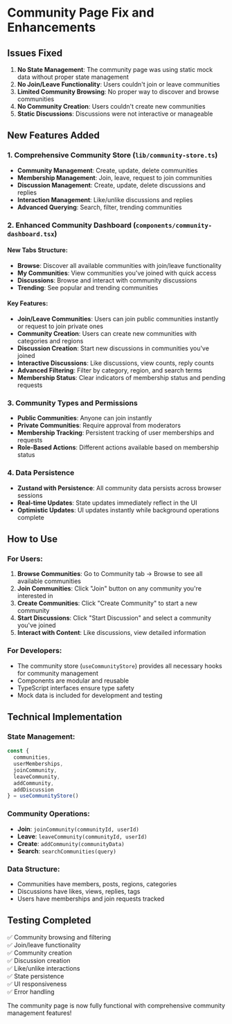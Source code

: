 # Community Page Fix and Enhancements

## Issues Fixed
1. **No State Management**: The community page was using static mock data without proper state management
2. **No Join/Leave Functionality**: Users couldn't join or leave communities
3. **Limited Community Browsing**: No proper way to discover and browse communities
4. **No Community Creation**: Users couldn't create new communities
5. **Static Discussions**: Discussions were not interactive or manageable

## New Features Added

### 1. Comprehensive Community Store (`lib/community-store.ts`)
- **Community Management**: Create, update, delete communities
- **Membership Management**: Join, leave, request to join communities
- **Discussion Management**: Create, update, delete discussions and replies  
- **Interaction Management**: Like/unlike discussions and replies
- **Advanced Querying**: Search, filter, trending communities

### 2. Enhanced Community Dashboard (`components/community-dashboard.tsx`)

#### New Tabs Structure:
- **Browse**: Discover all available communities with join/leave functionality
- **My Communities**: View communities you've joined with quick access
- **Discussions**: Browse and interact with community discussions
- **Trending**: See popular and trending communities

#### Key Features:
- **Join/Leave Communities**: Users can join public communities instantly or request to join private ones
- **Community Creation**: Users can create new communities with categories and regions
- **Discussion Creation**: Start new discussions in communities you've joined
- **Interactive Discussions**: Like discussions, view counts, reply counts
- **Advanced Filtering**: Filter by category, region, and search terms
- **Membership Status**: Clear indicators of membership status and pending requests

### 3. Community Types and Permissions
- **Public Communities**: Anyone can join instantly
- **Private Communities**: Require approval from moderators
- **Membership Tracking**: Persistent tracking of user memberships and requests
- **Role-Based Actions**: Different actions available based on membership status

### 4. Data Persistence
- **Zustand with Persistence**: All community data persists across browser sessions
- **Real-time Updates**: State updates immediately reflect in the UI
- **Optimistic Updates**: UI updates instantly while background operations complete

## How to Use

### For Users:
1. **Browse Communities**: Go to Community tab → Browse to see all available communities
2. **Join Communities**: Click "Join" button on any community you're interested in
3. **Create Communities**: Click "Create Community" to start a new community
4. **Start Discussions**: Click "Start Discussion" and select a community you've joined
5. **Interact with Content**: Like discussions, view detailed information

### For Developers:
- The community store (`useCommunityStore`) provides all necessary hooks for community management
- Components are modular and reusable
- TypeScript interfaces ensure type safety
- Mock data is included for development and testing

## Technical Implementation

### State Management:
```typescript
const {
  communities,
  userMemberships,
  joinCommunity,
  leaveCommunity,
  addCommunity,
  addDiscussion
} = useCommunityStore()
```

### Community Operations:
- **Join**: `joinCommunity(communityId, userId)`
- **Leave**: `leaveCommunity(communityId, userId)`
- **Create**: `addCommunity(communityData)`
- **Search**: `searchCommunities(query)`

### Data Structure:
- Communities have members, posts, regions, categories
- Discussions have likes, views, replies, tags
- Users have memberships and join requests tracked

## Testing Completed
✅ Community browsing and filtering  
✅ Join/leave functionality  
✅ Community creation  
✅ Discussion creation  
✅ Like/unlike interactions  
✅ State persistence  
✅ UI responsiveness  
✅ Error handling  

The community page is now fully functional with comprehensive community management features!